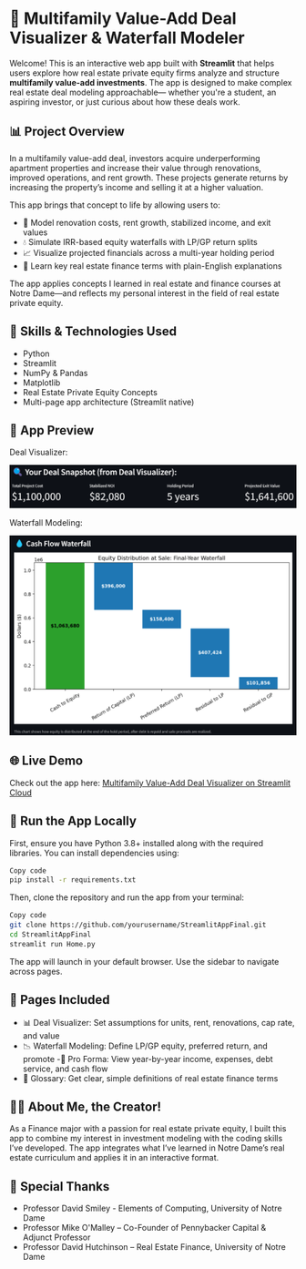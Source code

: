 # 🏢 Multifamily Value-Add Deal Visualizer & Waterfall Modeler
Welcome! This is an interactive web app built with **Streamlit** that helps users explore how real estate private equity firms analyze and structure **multifamily value-add investments**. The app is designed to make complex real estate deal modeling approachable— whether you're a student, an aspiring investor, or just curious about how these deals work.

## 📊 Project Overview
In a multifamily value-add deal, investors acquire underperforming apartment properties and increase their value through renovations, improved operations, and rent growth. These projects generate returns by increasing the property’s income and selling it at a higher valuation.

This app brings that concept to life by allowing users to:

- 🧮 Model renovation costs, rent growth, stabilized income, and exit values
- 💧 Simulate IRR-based equity waterfalls with LP/GP return splits
- 📈 Visualize projected financials across a multi-year holding period
- 📘 Learn key real estate finance terms with plain-English explanations

The app applies concepts I learned in real estate and finance courses at Notre Dame—and reflects my personal interest in the field of real estate private equity.

## 🧠 Skills & Technologies Used
- Python
- Streamlit
- NumPy & Pandas
- Matplotlib
- Real Estate Private Equity Concepts
- Multi-page app architecture (Streamlit native)

## 📸 App Preview
Deal Visualizer:

![deal_snapshot](pictures/deal_snapshot.png)

Waterfall Modeling:

![REPE_waterfall_example](pictures/REPE_waterfall_example.png)


## 🌐 Live Demo
Check out the app here: [Multifamily Value-Add Deal Visualizer on Streamlit Cloud](https://multifamilyvalueadd.streamlit.app/) 

## 🚀 Run the App Locally
First, ensure you have Python 3.8+ installed along with the required libraries. You can install dependencies using:

```bash
Copy code
pip install -r requirements.txt
```

Then, clone the repository and run the app from your terminal:

```bash
Copy code
git clone https://github.com/yourusername/StreamlitAppFinal.git
cd StreamlitAppFinal
streamlit run Home.py
```
The app will launch in your default browser. Use the sidebar to navigate across pages.

## 📘 Pages Included
- 📊 Deal Visualizer: Set assumptions for units, rent, renovations, cap rate, and value
- 📉 Waterfall Modeling: Define LP/GP equity, preferred return, and promote
-🧾 Pro Forma: View year-by-year income, expenses, debt service, and cash flow
- 📘 Glossary: Get clear, simple definitions of real estate finance terms

## 🙋‍♂️ About Me, the Creator!
As a Finance major with a passion for real estate private equity, I built this app to combine my interest in investment modeling with the coding skills I’ve developed. The app integrates what I’ve learned in Notre Dame’s real estate curriculum and applies it in an interactive format.

## 🙏 Special Thanks
- Professor David Smiley - Elements of Computing, University of Notre Dame
- Professor Mike O'Malley – Co-Founder of Pennybacker Capital & Adjunct Professor
- Professor David Hutchinson – Real Estate Finance, University of Notre Dame
